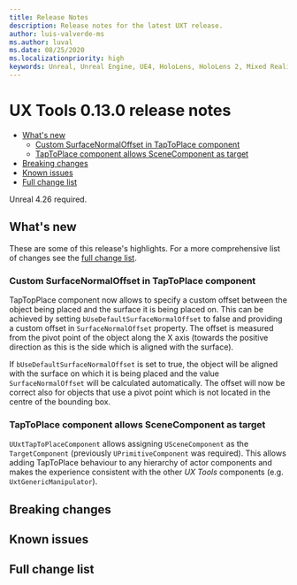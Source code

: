 ```yaml
---
title: Release Notes
description: Release notes for the latest UXT release.
author: luis-valverde-ms
ms.author: luval
ms.date: 08/25/2020
ms.localizationpriority: high
keywords: Unreal, Unreal Engine, UE4, HoloLens, HoloLens 2, Mixed Reality, development, MRTK, UXT, UX Tools, release notes
---
```


# UX Tools 0.13.0 release notes

- [What's new](#whats-new)
  - [Custom SurfaceNormalOffset in TapToPlace component](#custom-surfacenormaloffset-in-taptoplace-component)
  - [TapToPlace component allows SceneComponent as target](#taptoplace-component-allows-scenecomponent-as-target)
- [Breaking changes](#breaking-changes)
- [Known issues](#known-issues)
- [Full change list](#full-change-list)

Unreal 4.26 required.

## What's new

These are some of this release's highlights. For a more comprehensive list of changes see the [full change list](#full-change-list).

### Custom SurfaceNormalOffset in TapToPlace component

TapTopPlace component now allows to specify a custom offset between the object being placed and the surface it is being placed on. This can be achieved by setting `bUseDefaultSurfaceNormalOffset` to false and providing a custom offset in `SurfaceNormalOffset` property. The offset is measured from the pivot point of the object along the X axis (towards the positive direction as this is the side which is aligned with the surface).

If `bUseDefaultSurfaceNormalOffset` is set to true, the object will be aligned with the surface on which it is being placed and the value `SurfaceNormalOffset` will be calculated automatically. The offset will now be correct also for objects that use a pivot point which is not located in the centre of the bounding box.

### TapToPlace component allows SceneComponent as target

`UUxtTapToPlaceComponent` allows assigning `USceneComponent` as the `TargetComponent` (previously `UPrimitiveComponent` was required). This allows adding TapToPlace behaviour to any hierarchy of actor components and makes the experience consistent with the other _UX Tools_ components (e.g. `UxtGenericManipulator`).

## Breaking changes

## Known issues

## Full change list

